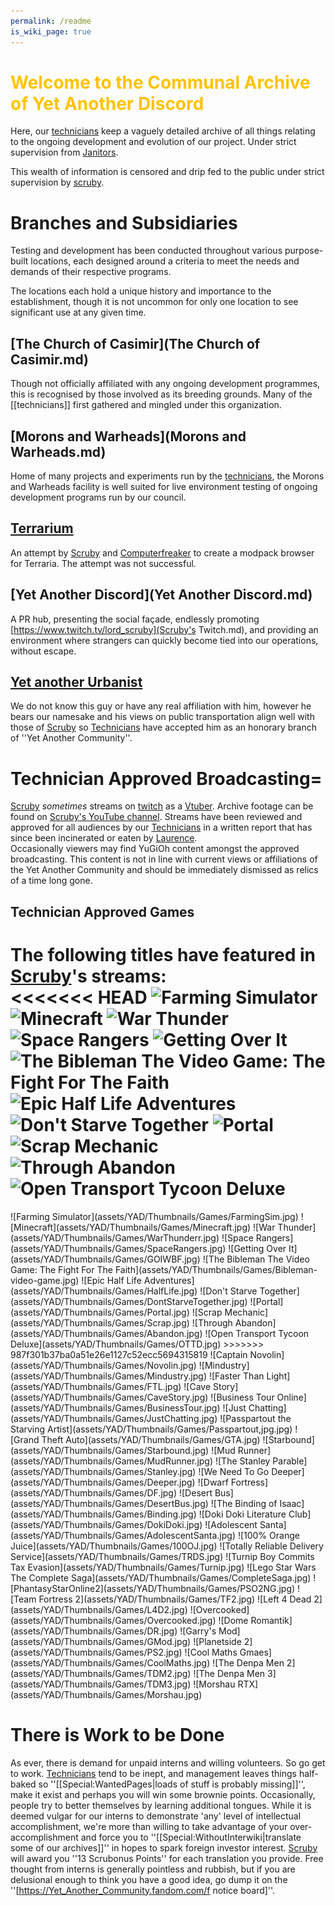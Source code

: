 ```yaml
---
permalink: /readme
is_wiki_page: true
---
```

# <span style="color:#FFC300;">Welcome to the Communal Archive of Yet Another Discord
Here, our [technicians](technicians.md) keep a vaguely detailed archive of all things relating to the ongoing development and evolution of our project. Under strict supervision from [Janitors](Janitors.md).

This wealth of information is censored and drip fed to the public under strict supervision by [scruby](scruby.md).

# <!--<span style="color:#FFC300;">-->Branches and Subsidiaries
Testing and development has been conducted throughout various purpose-built locations, each designed around a criteria to meet the needs and demands of their respective programs.

The locations each hold a unique history and importance to the establishment, though it is not uncommon for only one location to see significant use at any given time.

## [The Church of Casimir](The Church of Casimir.md)
Though not officially affiliated with any ongoing development programmes, this is recognised by those involved as its breeding grounds. Many of the [[technicians]] first gathered and mingled under this organization.
## [Morons and Warheads](Morons and Warheads.md)
Home of many projects and experiments run by the [technicians](technicians.md), the Morons and Warheads facility is well suited for live environment testing of ongoing development programs run by our council.
## [Terrarium](Terrarium.md)
An attempt by [Scruby](scruby.md) and [Computerfreaker](Computerfreaker.md) to create a modpack browser for Terraria. The attempt was not successful.
## [Yet Another Discord](Yet Another Discord.md)
A PR hub, presenting the social façade, endlessly promoting [https://www.twitch.tv/lord_scruby](Scruby's Twitch.md), and providing an environment where strangers can quickly become tied into our operations, without escape.
## [Yet another Urbanist](https://www.youtube.com/c/YetAnotherUrbanist)
We do not know this guy or have any real affiliation with him, however he bears our namesake and his views on public transportation align well with those of [Scruby](scruby.md) so [Technicians](technicians.md) have accepted him as an honorary branch of ''Yet Another Community''.

# Technician Approved Broadcasting=
[Scruby](scruby.md) *sometimes* streams on [twitch](https://clips.twitch.tv/WealthyCrepuscularClamBleedPurple-IACOBj1Z6QyG_lfb) as a [Vtuber](vtuber.md). Archive footage can be found on [Scruby's YouTube channel](https://www.youtube.com/channel/UCXINzNbepI3vT29GBLpTJRQ). Streams have been reviewed and approved for all audiences by our [Technicians](technicians.md) in a written report that has since been incinerated or eaten by [Laurence](Laurence.md).
<br />Occasionally viewers may find YuGiOh content amongst the approved broadcasting. This content is not in line with current views or affiliations of the Yet Another Community and should be immediately dismissed as relics of a time long gone.

## Technician Approved Games
The following titles have featured in [Scruby](scruby.md)'s streams:<br/>
<<<<<<< HEAD
![Farming Simulator](../assets/YAD/Thumbnails/Games/FarmingSim.jpg)
![Minecraft](../assets/YAD/Thumbnails/Games/Minecraft.jpg)
![War Thunder](../assets/YAD/Thumbnails/Games/WarThunderr.jpg)
![Space Rangers](../assets/YAD/Thumbnails/Games/SpaceRangers.jpg_)
![Getting Over It](../assets/YAD/Thumbnails/Games/GOIWBF.jpg)
![The Bibleman The Video Game: The Fight For The Faith](../assets/YAD/Thumbnails/Games/Bibleman-video-game.jpg)
![Epic Half Life Adventures](../assets/YAD/Thumbnails/Games/HalfLife.jpg)
![Don't Starve Together](../assets/YAD/Thumbnails/Games/DontStarveTogether.jpg)
![Portal](../assets/YAD/Thumbnails/Games/Portal.jpg)
![Scrap Mechanic](../assets/YAD/Thumbnails/Games/Scrap.jpg)
![Through Abandon](../assets/YAD/Thumbnails/Games/Abandon.jpg)
![Open Transport Tycoon Deluxe](../assets/YAD/Thumbnails/Games/OTTD.jpg)
=======
<gallery  position="centre" captionalign="right" navigation="true" width="144" spacing="small">
![Farming Simulator](assets/YAD/Thumbnails/Games/FarmingSim.jpg)
![Minecraft](assets/YAD/Thumbnails/Games/Minecraft.jpg)
![War Thunder](assets/YAD/Thumbnails/Games/WarThunderr.jpg)
![Space Rangers](assets/YAD/Thumbnails/Games/SpaceRangers.jpg)
![Getting Over It](assets/YAD/Thumbnails/Games/GOIWBF.jpg)
![The Bibleman The Video Game: The Fight For The Faith](assets/YAD/Thumbnails/Games/Bibleman-video-game.jpg)
![Epic Half Life Adventures](assets/YAD/Thumbnails/Games/HalfLife.jpg)
![Don't Starve Together](assets/YAD/Thumbnails/Games/DontStarveTogether.jpg)
![Portal](assets/YAD/Thumbnails/Games/Portal.jpg)
![Scrap Mechanic](assets/YAD/Thumbnails/Games/Scrap.jpg)
![Through Abandon](assets/YAD/Thumbnails/Games/Abandon.jpg)
![Open Transport Tycoon Deluxe](assets/YAD/Thumbnails/Games/OTTD.jpg)
>>>>>>> 987f301b37ba0a51e26e1127c52ecc5694315819
![Captain Novolin](assets/YAD/Thumbnails/Games/Novolin.jpg)
![Mindustry](assets/YAD/Thumbnails/Games/Mindustry.jpg)
![Faster Than Light](assets/YAD/Thumbnails/Games/FTL.jpg)
![Cave Story](assets/YAD/Thumbnails/Games/CaveStory.jpg)
![Business Tour Online](assets/YAD/Thumbnails/Games/BusinessTour.jpg)
![Just Chatting](assets/YAD/Thumbnails/Games/JustChatting.jpg)
![Passpartout the Starving Artist](assets/YAD/Thumbnails/Games/Passpartout,jpg.jpg)
![Grand Theft Auto](assets/YAD/Thumbnails/Games/GTA.jpg)
![Starbound](assets/YAD/Thumbnails/Games/Starbound.jpg)
![Mud Runner](assets/YAD/Thumbnails/Games/MudRunner.jpg)
![The Stanley Parable](assets/YAD/Thumbnails/Games/Stanley.jpg)
![We Need To Go Deeper](assets/YAD/Thumbnails/Games/Deeper.jpg)
![Dwarf Fortress](assets/YAD/Thumbnails/Games/DF.jpg)
![Desert Bus](assets/YAD/Thumbnails/Games/DesertBus.jpg)
![The Binding of Isaac](assets/YAD/Thumbnails/Games/Binding.jpg)
![Doki Doki Literature Club](assets/YAD/Thumbnails/Games/DokiDoki.jpg)
![Adolescent Santa](assets/YAD/Thumbnails/Games/AdolescentSanta.jpg)
![100% Orange Juice](assets/YAD/Thumbnails/Games/100OJ.jpg)
![Totally Reliable Delivery Service](assets/YAD/Thumbnails/Games/TRDS.jpg)
![Turnip Boy Commits Tax Evasion](assets/YAD/Thumbnails/Games/Turnip.jpg)
![Lego Star Wars The Complete Saga](assets/YAD/Thumbnails/Games/CompleteSaga.jpg)
![PhantasyStarOnline2](assets/YAD/Thumbnails/Games/PSO2NG.jpg)
![Team Fortress 2](assets/YAD/Thumbnails/Games/TF2.jpg)
![Left 4 Dead 2](assets/YAD/Thumbnails/Games/L4D2.jpg)
![Overcooked](assets/YAD/Thumbnails/Games/Overcooked.jpg)
![Dome Romantik](assets/YAD/Thumbnails/Games/DR.jpg)
![Garry's Mod](assets/YAD/Thumbnails/Games/GMod.jpg)
![Planetside 2](assets/YAD/Thumbnails/Games/PS2.jpg)
![Cool Maths Gmaes](assets/YAD/Thumbnails/Games/CoolMaths.jpg)
![The Denpa Men 2](assets/YAD/Thumbnails/Games/TDM2.jpg)
![The Denpa Men 3](assets/YAD/Thumbnails/Games/TDM3.jpg)
![Morshau RTX](assets/YAD/Thumbnails/Games/Morshau.jpg)
</gallery><br/>

# There is Work to be Done
As ever, there is demand for unpaid interns and willing volunteers. So go get to work.
[Technicians](technicians.md) tend to be inept, and management leaves things half-baked so ''[[Special:WantedPages|loads of stuff is probably missing]]'', make it exist and perhaps you will win some brownie points.
Occasionally, people try to better themselves by learning additional tongues. While it is deemed vulgar for our interns to demonstrate 'any' level of intellectual accomplishment, we're more than willing to take advantage of your over-accomplishment and force you to ''[[Special:WithoutInterwiki|translate some of our archives]]'' in hopes to spark foreign investor interest. [Scruby](scruby.md) will award you ''13 Scrubonus Points'' for each translation you provide.
Free thought from interns is generally pointless and rubbish, but if you are delusional enough to think you have a good idea, go dump it on the ''[https://Yet_Another_Community.fandom.com/f notice board]''.

<!-- * [[Project:Wiki rules|Rules of this wiki]]
* [[w:c:community:Help:Getting Started|Getting Started]]
* [[w:c:community:Help:Contributing|How to Contribute]]
* [[w:c:community:Help:Community Management|Managing your new community]]
* [[w:c:community:Help:Contents|Guides]]
* [[w:c:community:Help:Index|All Help articles]]



UwU I'm editing this :3<mainpage-endcolumn />


<mainpage-endcolumn />
[[Category:Misc]]
[[Category:Games]]
[[Category:Maintenance]]
[[Category:Media]]
[[Category:Mafia]] -->
